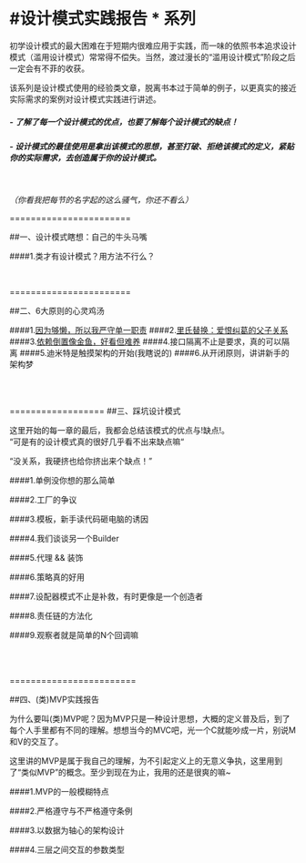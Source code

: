 #设计模式实践报告 * 系列
=========

初学设计模式的最大困难在于短期内很难应用于实践，而一味的依照书本追求设计模式（滥用设计模式）常常得不偿失。当然，渡过漫长的“滥用设计模式”阶段之后一定会有不菲的收获。

该系列是设计模式使用的经验类文章，脱离书本过于简单的例子，以更真实的接近实际需求的案例对设计模式实践进行讲述。


##### - 了解了每一个设计模式的优点，也要了解每个设计模式的缺点！

##### - 设计模式的最佳使用是拿出该模式的思想，甚至打破、拒绝该模式的定义，紧贴你的实际需求，去创造属于你的设计模式。


</br>

*（你看我把每节的名字起的这么骚气，你还不看么）*


=======================

##一、设计模式瞎想：自己的牛头马嘴

####1.类才有设计模式？用方法不行么？

</br>

=======================



##二、6大原则的心灵鸡汤



####1.[因为够懒，所以我严守单一职责](./因为够懒，所以我严守单一职责.md)
####2.[里氏替换：爱恨纠葛的父子关系](./里氏替换：爱恨纠葛的父子关系.md)
####3.[依赖倒置像金鱼，好看但难养](./依赖倒置像金鱼，好看但难养)
####4.接口隔离不止是要求，真的可以隔离
####5.迪米特是触摸架构的开始(我瞎说的)
####6.从开闭原则，讲讲新手的架构梦

</br></br>

==================
##三、踩坑设计模式

这里开始的每一章的最后，我都会总结该模式的优点与!缺点!。	
“可是有的设计模式真的很好几乎看不出来缺点嘛“ 

“没关系，我硬挤也给你挤出来个缺点！”

####1.单例没你想的那么简单

####2.工厂的争议

####3.模板，新手读代码砸电脑的诱因

####4.我们谈谈另一个Builder

####5.代理 && 装饰

####6.策略真的好用

####7.设配器模式不止是补救，有时更像是一个创造者

####8.责任链的方法化

####9.观察者就是简单的N个回调嘛




</br></br>

========================

##四、(类)MVP实践报告
</br>

为什么要叫(类)MVP呢？因为MVP只是一种设计思想，大概的定义普及后，到了每个人手里都有不同的理解。想想当今的MVC吧，光一个C就能吵成一片，别说M和V的交互了。

这里讲的MVP是属于我自己的理解，为不引起定义上的无意义争执，这里用到了“类似MVP”的概念。至少到现在为止，我用的还是很爽的嘛~

####1.MVP的一般模糊特点

####2.严格遵守与不严格遵守条例

####3.以数据为轴心的架构设计

####4.三层之间交互的参数类型






























